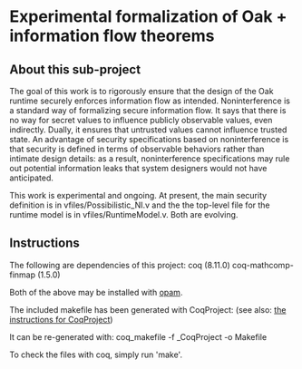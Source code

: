 # Experimental formalization of Oak + information flow theorems

## About this sub-project

The goal of this work is to rigorously ensure that the design of the Oak runtime
securely enforces information flow as intended. Noninterference is a standard
way of formalizing secure information flow. It says that there is no way for
secret values to influence publicly observable values, even indirectly. Dually,
it ensures that untrusted values cannot influence trusted state. An advantage of
security specifications based on noninterference is that security is defined in
terms of observable behaviors rather than intimate design details: as a result,
noninterference specifications may rule out potential information leaks that
system designers would not have anticipated.

This work is experimental and ongoing. At present, the main security definition
is in vfiles/Possibilistic_NI.v and the the top-level file for the runtime model
is in vfiles/RuntimeModel.v. Both are evolving.

## Instructions

The following are dependencies of this project: coq (8.11.0) coq-mathcomp-finmap
(1.5.0)

Both of the above may be installed with [opam](https://opam.ocaml.org/).

The included makefile has been generated with CoqProject: (see also:
[the instructions for CoqProject](https://coq.inria.fr/refman/practical-tools/utilities.html))

It can be re-generated with: coq_makefile -f \_CoqProject -o Makefile

To check the files with coq, simply run 'make'.

